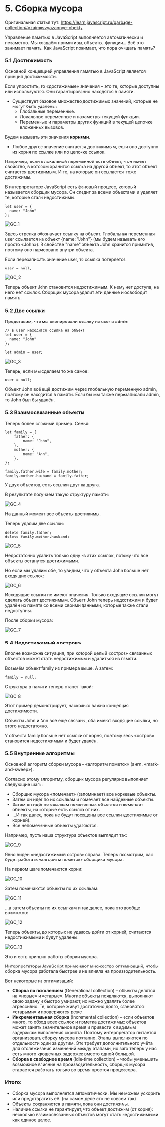 # 5. Сборка мусора

Оригинальная статья тут: 
https://learn.javascript.ru/garbage-collection#vzaimosvyazannye-obekty

Управление памятью в JavaScript выполняется автоматически и незаметно. 
Мы создаём примитивы, объекты, функции… Всё это занимает память.
Как JavaScript понимает, что пора очищать память?
                                                                 
### 5.1 Достижимость
Основной концепцией управления памятью в JavaScript является принцип достижимости.

Если упростить, то «достижимые» значения – это те, которые доступны или используются. 
Они гарантированно находятся в памяти.

- Существует базовое множество достижимых значений, которые не могут быть удалены:
    - Глобальные переменные.
    - Локальные переменные и параметры текущей функции.
    - Переменные и параметры других функций в текущей цепочке вложенных вызовов.

Будем называть эти значения **корнями**.

- Любое другое значение считается достижимым, если оно доступно из корня 
по ссылке или по цепочке ссылок.

Например, если в локальной переменной есть объект, и он имеет свойство, в котором хранится ссылка на другой объект, 
то этот объект считается достижимым. И те, на которые он ссылается, тоже достижимы.

В интерпретаторе JavaScript есть фоновый процесс, который называется сборщик мусора. Он следит за всеми объектами и 
удаляет те, которые стали недостижимы.

```
let user = {
  name: "John"
};
```
![GC_1](https://github.com/llevkin/katacoda-scenarios/blob/master/2_JS_Extended/img/GC_1.png?raw=true)

Здесь стрелка обозначает ссылку на объект. Глобальная переменная user ссылается на объект {name: "John"} (мы будем называть его просто «John»). В свойстве "name" объекта John хранится примитив, поэтому оно нарисовано внутри объекта.

Если перезаписать значение user, то ссылка потеряется:

```
user = null;
```
![GC_2](https://github.com/llevkin/katacoda-scenarios/blob/master/2_JS_Extended/img/GC_2.png?raw=true)

Теперь объект John становится недостижимым. К нему нет доступа, на него нет ссылок. 
Сборщик мусора удалит эти данные и освободит память.

### 5.2 Две ссылки

Представим, что мы скопировали ссылку из user в admin:
```
// в user находится ссылка на объект
let user = {
  name: "John"
};

let admin = user;
```

![GC_3](https://github.com/llevkin/katacoda-scenarios/blob/master/2_JS_Extended/img/GC_3.png?raw=true)

Теперь, если мы сделаем то же самое:

```
user = null;
```

Объект John всё ещё достижим через глобальную переменную admin, поэтому он находится 
в памяти. Если бы мы также перезаписали admin, то John был бы удалён.

### 5.3 Взаимосвязанные объекты

Теперь более сложный пример. Семья:

```
let family = {
    father: {
        name: "John",
    },
    mother: {
        name: "Ann",
    },
};

family.father.wife = family.mother;
family.mother.husband = family.father;
```

У двух объектов, есть ссылки друг на друга.

В результате получаем такую структуру памяти:

![GC_4](https://github.com/llevkin/katacoda-scenarios/blob/master/2_JS_Extended/img/GC_4.png?raw=true)

На данный момент все объекты достижимы.

Теперь удалим две ссылки:

```
delete family.father;
delete family.mother.husband;
```

![GC_5](https://github.com/llevkin/katacoda-scenarios/blob/master/2_JS_Extended/img/GC_5.png?raw=true)

Недостаточно удалить только одну из этих ссылок, потому что все объекты 
останутся достижимыми.

Но если мы удалим обе, то увидим, что у объекта John больше нет входящих ссылок:

![GC_6](https://github.com/llevkin/katacoda-scenarios/blob/master/2_JS_Extended/img/GC_6.png?raw=true)

Исходящие ссылки не имеют значения. Только входящие ссылки могут сделать объект 
достижимым. Объект John теперь недостижим и будет удалён из памяти со всеми 
своими данными, которые также стали недоступны.

После сборки мусора:

![GC_7](https://github.com/llevkin/katacoda-scenarios/blob/master/2_JS_Extended/img/GC_7.png?raw=true)

### 5.4 Недостижимый «остров»

Вполне возможна ситуация, при которой целый «остров» связанных объектов 
может стать недостижимым и удалиться из памяти.

Возьмём объект family из примера выше. А затем:

```
family = null;
```

Структура в памяти теперь станет такой:

![GC_8](https://github.com/llevkin/katacoda-scenarios/blob/master/2_JS_Extended/img/GC_8.png?raw=true)

Этот пример демонстрирует, насколько важна концепция достижимости.

Объекты John и Ann всё ещё связаны, оба имеют входящие ссылки, но этого недостаточно.

У объекта family больше нет ссылки от корня, поэтому весь «остров» 
становится недостижимым и будет удалён.

### 5.5 Внутренние алгоритмы

Основной алгоритм сборки мусора – «алгоритм пометок» (англ. «mark-and-sweep»).

Согласно этому алгоритму, сборщик мусора регулярно выполняет следующие шаги:

- Сборщик мусора «помечает» (запоминает) все корневые объекты.
- Затем он идёт по их ссылкам и помечает все найденные объекты.
- Затем он идёт по ссылкам помеченных объектов и помечает объекты, на которые есть ссылка от них.
- …И так далее, пока не будут посещены все ссылки (достижимые от корней).
- Все непомеченные объекты удаляются.

Например, пусть наша структура объектов выглядит так:

![GC_9](https://github.com/llevkin/katacoda-scenarios/blob/master/2_JS_Extended/img/GC_9.png?raw=true)

Явно виден «недостижимый остров» справа. Теперь посмотрим, как будет работать «алгоритм пометок» сборщика мусора.

На первом шаге помечаются корни:

![GC_10](https://github.com/llevkin/katacoda-scenarios/blob/master/2_JS_Extended/img/GC_10.png?raw=true)

Затем помечаются объекты по их ссылкам:

![GC_11](https://github.com/llevkin/katacoda-scenarios/blob/master/2_JS_Extended/img/GC_11.png?raw=true)

…а затем объекты по их ссылкам и так далее, пока это вообще возможно:

![GC_12](https://github.com/llevkin/katacoda-scenarios/blob/master/2_JS_Extended/img/GC_12.png?raw=true)

Теперь объекты, до которых не удалось дойти от корней, 
считаются недостижимыми и будут удалены:

![GC_13](https://github.com/llevkin/katacoda-scenarios/blob/master/2_JS_Extended/img/GC_13.png?raw=true)

Это и есть принцип работы сборки мусора.

Интерпретаторы JavaScript применяют множество оптимизаций, чтобы сборка мусора работала быстрее и не влияла на производительность.

Вот некоторые из оптимизаций:

- **Сборка по поколениям** (Generational collection) – объекты делятся на «новые» и «старые». Многие объекты появляются, выполняют свою задачу и быстро умирают, их можно удалять более агрессивно. Те, которые живут достаточно долго, становятся «старыми» и проверяются реже.
- **Инкрементальная сборка** (Incremental collection) – если объектов много, то обход всех ссылок и пометка достижимых объектов может занять значительное время и привести к видимым задержкам выполнения скрипта. Поэтому интерпретатор пытается организовать сборку мусора поэтапно. Этапы выполняются по отдельности один за другим. Это требует дополнительного учёта для отслеживания изменений между этапами, но зато теперь у нас есть много крошечных задержек вместо одной большой.
- **Сборка в свободное время** (Idle-time collection) – чтобы уменьшить возможное влияние на производительность, сборщик мусора старается работать только во время простоя процессора.

### Итого:

- Сборка мусора выполняется автоматически. Мы не можем ускорить или предотвратить её.
(на самом деле это не совсем так)
- Объекты сохраняются в памяти, пока они достижимы.
- Наличие ссылки не гарантирует, что объект достижим (от корня): несколько 
взаимосвязанных объектов могут стать недостижимыми как единое целое.